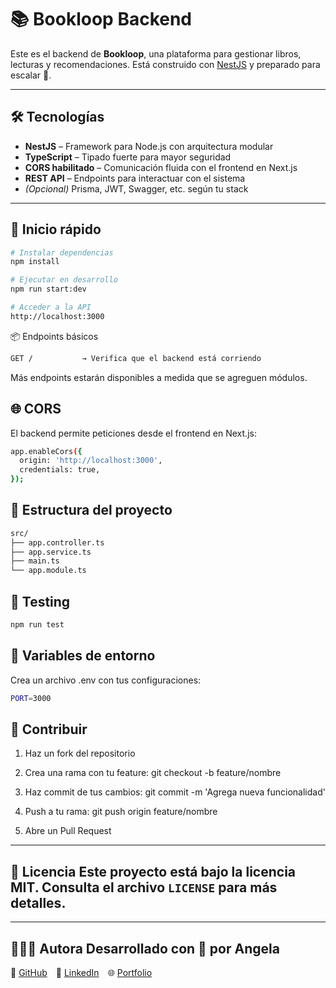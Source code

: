 # 📚 Bookloop Backend

Este es el backend de **Bookloop**, una plataforma para gestionar libros, lecturas y recomendaciones. Está construido con [NestJS](https://nestjs.com/) y preparado para escalar 🚀.

---

## 🛠️ Tecnologías

- **NestJS** – Framework para Node.js con arquitectura modular
- **TypeScript** – Tipado fuerte para mayor seguridad
- **CORS habilitado** – Comunicación fluida con el frontend en Next.js
- **REST API** – Endpoints para interactuar con el sistema
- *(Opcional)* Prisma, JWT, Swagger, etc. según tu stack

---

## 🚀 Inicio rápido

```bash
# Instalar dependencias
npm install

# Ejecutar en desarrollo
npm run start:dev

# Acceder a la API
http://localhost:3000
```

📦 Endpoints básicos
```bash
GET /           → Verifica que el backend está corriendo
```
Más endpoints estarán disponibles a medida que se agreguen módulos.

## 🌐 CORS
El backend permite peticiones desde el frontend en Next.js:

```bash
app.enableCors({
  origin: 'http://localhost:3000',
  credentials: true,
});
```

## 📁 Estructura del proyecto
```bash
src/
├── app.controller.ts
├── app.service.ts
├── main.ts
└── app.module.ts
```

## 🧪 Testing
```bash
npm run test
```

## 📌 Variables de entorno
Crea un archivo .env con tus configuraciones:
```bash
PORT=3000
```

## 🤝 Contribuir
1. Haz un fork del repositorio

2. Crea una rama con tu feature: git checkout -b feature/nombre

3. Haz commit de tus cambios: git commit -m 'Agrega nueva funcionalidad'

4. Push a tu rama: git push origin feature/nombre

5. Abre un Pull Request

--- 
## 📜 Licencia Este proyecto está bajo la licencia MIT. Consulta el archivo `LICENSE` para más detalles. 
--- 
## 👩🏻‍💻 Autora Desarrollado con 💜 por **Angela** 
🔗 [GitHub](https://github.com/Angela-GM) 💼 [LinkedIn](https://www.linkedin.com/in/angela-garcia-mu) 🌐 [Portfolio](#)

